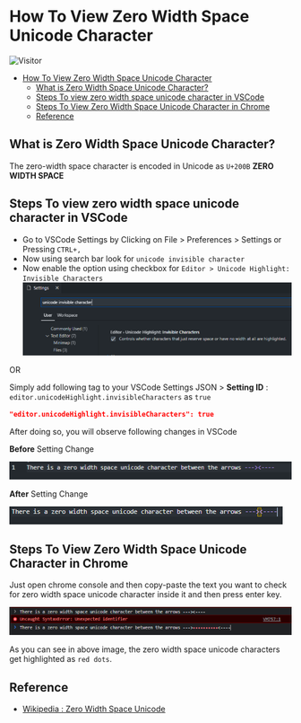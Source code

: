 # How To View Zero Width Space Unicode Character

![Visitor](https://visitor-badge.laobi.icu/badge?page_id=aasisodiya.general.vscode.zerowidth)

- [How To View Zero Width Space Unicode Character](#how-to-view-zero-width-space-unicode-character)
  - [What is Zero Width Space Unicode Character?](#what-is-zero-width-space-unicode-character)
  - [Steps To view zero width space unicode character in VSCode](#steps-to-view-zero-width-space-unicode-character-in-vscode)
  - [Steps To View Zero Width Space Unicode Character in Chrome](#steps-to-view-zero-width-space-unicode-character-in-chrome)
  - [Reference](#reference)

## What is Zero Width Space Unicode Character?

The zero-width space character is encoded in Unicode as `U+200B` **ZERO WIDTH SPACE**

## Steps To view zero width space unicode character in VSCode

- Go to VSCode Settings by Clicking on File > Preferences > Settings or Pressing `CTRL+,`
- Now using search bar look for `unicode invisible character`
- Now enable the option using checkbox for `Editor > Unicode Highlight: Invisible Characters`
  ![VSCode Settings](./vscode-settings.PNG)

OR

Simply add following tag to your VSCode Settings JSON > **Setting ID** : `editor.unicodeHighlight.invisibleCharacters` as `true`

```json
"editor.unicodeHighlight.invisibleCharacters": true
```

After doing so, you will observe following changes in VSCode

**Before** Setting Change

![Before Setting Change](./not-visible.PNG)

**After** Setting Change

![After Setting Change](./visible.PNG)

## Steps To View Zero Width Space Unicode Character in Chrome

Just open chrome console and then copy-paste the text you want to check for zero width space unicode character inside it and then press enter key.

![Chrome](./chrome-console.PNG)

As you can see in above image, the zero width space unicode characters get highlighted as `red dots`.

## Reference

- [Wikipedia : Zero Width Space Unicode](https://en.wikipedia.org/wiki/Zero-width_space)
